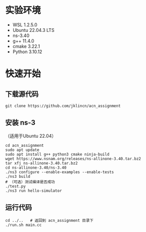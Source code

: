# 实验环境

- WSL 1.2.5.0
- Ubuntu 22.04.3 LTS
- ns-3.40
- g++ 11.4.0
- cmake  3.22.1
- Python 3.10.12

# 快速开始

## 下载源代码

```
git clone https://github.com/jklincn/acn_assignment
```

## 安装 ns-3

（适用于Ubuntu 22.04）

```
cd acn_assignment
sudo apt update
sudo apt install g++ python3 cmake ninja-build
wget https://www.nsnam.org/releases/ns-allinone-3.40.tar.bz2
tar xfj ns-allinone-3.40.tar.bz2
cd ns-allinone-3.40/ns-3.40
./ns3 configure --enable-examples --enable-tests
./ns3 build
# （可选）测试编译是否成功
./test.py
./ns3 run hello-simulator
```

## 运行代码

```
cd ../..   # 返回到 acn_assignment 目录下
./run.sh main.cc
```

